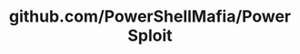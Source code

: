 ---
layout: post
title: github.com/PowerShellMafia/PowerSploit
categories: link
tags: [انگلیسی, گیت‌هاب, برنامه‌نویسی]
---